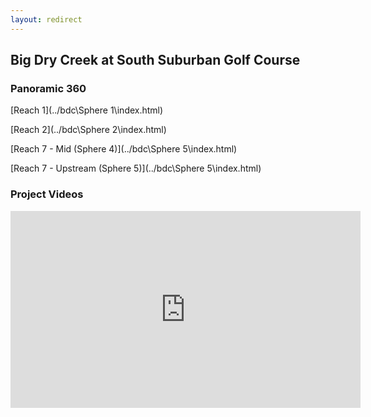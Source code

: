 ```yaml
---
layout: redirect
---
```

## Big Dry Creek at South Suburban Golf Course

### Panoramic 360

[Reach 1](../bdc\Sphere 1\index.html)

[Reach 2](../bdc\Sphere 2\index.html)

[Reach 7 - Mid (Sphere 4)](../bdc\Sphere 5\index.html)

[Reach 7 - Upstream (Sphere 5)](../bdc\Sphere 5\index.html)


### Project Videos

<iframe width="560" height="315" src="https://www.youtube.com/embed/tGOQEyFHc54" title="YouTube video player" frameborder="0" allow="accelerometer; autoplay; clipboard-write; encrypted-media; gyroscope; picture-in-picture; web-share" allowfullscreen></iframe>
